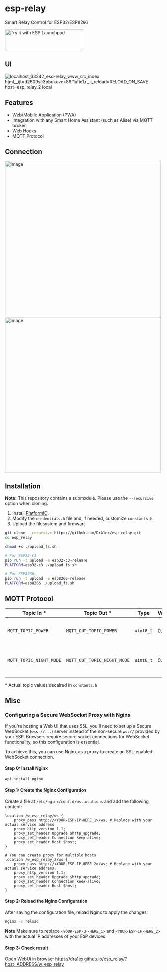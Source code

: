 # esp-relay
Smart Relay Control for ESP32/ESP8266

<a href="https://espressif.github.io/esp-launchpad/?flashConfigURL=https://dra1ex.github.io/esp-launchpad/config.toml">
    <img alt="Try it with ESP Launchpad" src="https://espressif.github.io/esp-launchpad/assets/try_with_launchpad.png" width="250" height="70">
</a>

## UI

![localhost_63342_esd-relay_www_src_index html__ijt=d2609sc3pbukuvqk86f1afic1u _ij_reload=RELOAD_ON_SAVE host=esp_relay_2 local](https://github.com/user-attachments/assets/79f10d8c-4b00-4d3c-b53a-f4702755c636)


## Features
- Web/Mobile Application (PWA)
- Integration with any Smart Home Assistant (such as Alise) via MQTT broker
- Web Hooks
- MQTT Protocol

## Connection

<img width="500" alt="image" src="https://github.com/user-attachments/assets/03cba235-0981-460f-9fcf-69f6f5043c81">
<img width="500" alt="image" src="https://github.com/user-attachments/assets/82925a6e-1be5-4dda-b36d-2f3ed92ee5a9">


## Installation

**Note:** This repository contains a submodule. Please use the `--recursive` option when cloning.

1. Install [PlatformIO](https://platformio.org/install).
2. Modify the `credentials.h` file and, if needed, customize `constants.h`.
3. Upload the filesystem and firmware.

```bash
git clone --recursive https://github.com/DrA1ex/esp_relay.git
cd esp_relay

chmod +x ./upload_fs.sh

# For ESP32-C3
pio run -t upload -e esp32-c3-release
PLATFORM=esp32-c3 ./upload_fs.sh

# For ESP8266
pio run -t upload -e esp8266-release
PLATFORM=esp8266 ./upload_fs.sh
```

## MQTT Protocol

| Topic In *       			| Topic Out *          			| Type        | Values		         | Comments                              |
|---------------------------|-------------------------------|-------------|----------------------|---------------------------------------|
| `MQTT_TOPIC_POWER`		| `MQTT_OUT_TOPIC_POWER` 		| `uint8_t`   | 0..1      	     	 | Power state: ON (1) / OFF (0)         |
| `MQTT_TOPIC_NIGHT_MODE`	| `MQTT_OUT_TOPIC_NIGHT_MODE` 	| `uint8_t`   | 0..1          		 | Night mode state: ON (1) / OFF (0)    |

\* Actual topic values decalred in `constants.h`

## Misc

### Configuring a Secure WebSocket Proxy with Nginx

If you're hosting a Web UI that uses SSL, you'll need to set up a Secure WebSocket (`wss://...`) server instead of the non-secure `ws://` provided by your ESP. Browsers require secure socket connections for WebSocket functionality, so this configuration is essential.

To achieve this, you can use Nginx as a proxy to create an SSL-enabled WebSocket connection.

#### Step 0: Install Nginx

```sh
apt install nginx
```

#### Step 1: Create the Nginx Configuration

Create a file at `/etc/nginx/conf.d/ws.locations` and add the following content:

```nginx
location /w_esp_relay/ws {
    proxy_pass http://<YOUR-ESP-IP-HERE_1>/ws; # Replace with your actual service address
    proxy_http_version 1.1;
    proxy_set_header Upgrade $http_upgrade;
    proxy_set_header Connection keep-alive;
    proxy_set_header Host $host;
}

# You can create proxy for multiple hosts
location /w_esp_relay_2/ws {
    proxy_pass http://<YOUR-ESP-IP-HERE_2>/ws; # Replace with your actual service address
    proxy_http_version 1.1;
    proxy_set_header Upgrade $http_upgrade;
    proxy_set_header Connection keep-alive;
    proxy_set_header Host $host;
}
```

#### Step 2: Reload the Nginx Configuration

After saving the configuration file, reload Nginx to apply the changes:

```sh
nginx -s reload
```

**Note**
Make sure to replace `<YOUR-ESP-IP-HERE_1>` and `<YOUR-ESP-IP-HERE_2>` with the actual IP addresses of your ESP devices.

#### Step 3: Check result

Open WebUi in browser https://dra1ex.github.io/esp_relay/?host=ADDRESS/w_esp_relay
